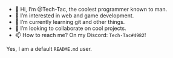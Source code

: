 - 👋 Hi, I’m @Tech-Tac, the coolest programmer known to man.
- 👀 I’m interested in web and game development.
- 🌱 I’m currently learning git and other things.
- 💞️ I’m looking to collaborate on cool projects.
- 📫 How to reach me? On my Discord: `Tech-Tac#4982`!

Yes, I am a default `README.md` user.
